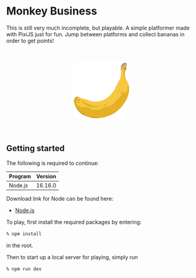 # Monkey Business

This is still very much incomplete, but playable. A simple platformer made with PixiJS just for fun. Jump between platforms and collect bananas in order to get points!

<br />
<br />
<div align="center">
	<img width="150" height="150" src="assets/banana.png" />
</div>
<br />
<br />

## Getting started

The following is required to continue:

| Program | Version |
| ------- | ------- |
| Node.js | 16.16.0 |

Download link for Node can be found here:

- [Node.js](https://nodejs.org/download/release/v16.16.0/)

To play, first install the required packages by entering:

```bash
% npm install
```

in the root.

Then to start up a local server for playing, simply run

```bash
% npm run dev
```
